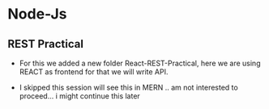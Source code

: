 # Node-Js

## REST Practical

* For this we added a new folder React-REST-Practical, here we are using REACT as frontend for that we will write API.

* I skipped this session will see this in MERN .. am not interested to proceed... i might continue this later 